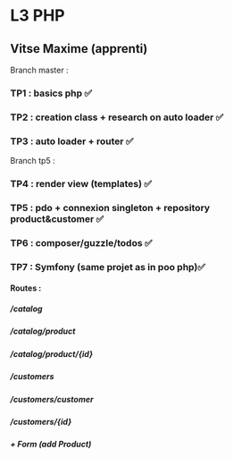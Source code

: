 # L3 PHP 

## Vitse Maxime (apprenti)

Branch master :
### TP1 : basics php ✅ 
### TP2 : creation class + research on auto loader ✅
### TP3 : auto loader + router ✅

Branch tp5 : 
### TP4 : render view (templates) ✅ 
### TP5 : pdo + connexion singleton + repository product&customer ✅
### TP6 : composer/guzzle/todos ✅

### TP7 : Symfony (same projet as in poo php)✅

#### Routes :
##### /catalog
##### /catalog/product
##### /catalog/product/{id}
##### /customers
##### /customers/customer
##### /customers/{id}
##### + Form (add Product)